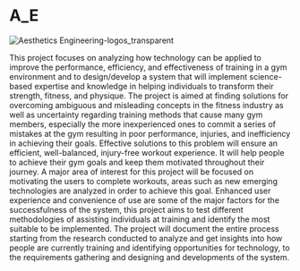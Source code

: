 # A_E
![Aesthetics Engineering-logos_transparent](https://user-images.githubusercontent.com/56554962/189329011-166d166b-bede-4764-8362-13b1a39c0103.png)

This project focuses on analyzing how technology can be applied to improve the performance, 
efficiency, and effectiveness of training in a gym environment and to design/develop a system that 
will implement science-based expertise and knowledge in helping individuals to transform their 
strength, fitness, and physique. The project is aimed at finding solutions for overcoming ambiguous 
and misleading concepts in the fitness industry as well as uncertainty regarding training methods 
that cause many gym members, especially the more inexperienced ones to commit a series of 
mistakes at the gym resulting in poor performance, injuries, and inefficiency in achieving their goals. 
Effective solutions to this problem will ensure an efficient, well-balanced, injury-free workout 
experience. It will help people to achieve their gym goals and keep them motivated throughout their 
journey.
A major area of interest for this project will be focused on motivating the users to complete 
workouts, areas such as new emerging technologies are analyzed in order to achieve this goal. 
Enhanced user experience and convenience of use are some of the major factors for the 
successfulness of the system, this project aims to test different methodologies of assisting 
individuals at training and identify the most suitable to be implemented. The project will document 
the entire process starting from the research conducted to analyze and get insights into how people 
are currently training and identifying opportunities for technology, to the requirements gathering 
and designing and developments of the system.
